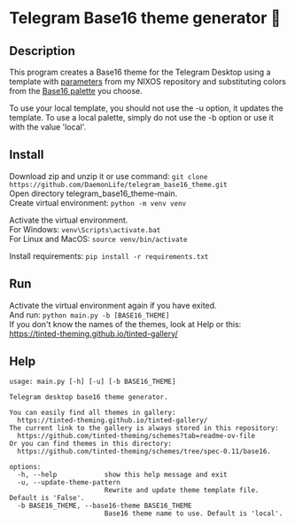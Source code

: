 # Telegram Base16 theme generator 🎨
## Description
This program creates a Base16 theme for the Telegram Desktop using a template with [parameters](https://github.com/DaemonLife/nixos_hyprland/blob/main/modules/telegram-theme.nix) from my NIXOS repository and substituting colors from the [Base16 palette](https://github.com/tinted-theming/schemes/tree/spec-0.11/base16) you choose.

To use your local template, you should not use the -u option, it updates the template. To use a local palette, simply do not use the -b option or use it with the value 'local'.

## Install
Download zip and unzip it or use command: `git clone https://github.com/DaemonLife/telegram_base16_theme.git`\
Open directory telegram_base16_theme-main.\
Create virtual environment: `python -m venv venv`

Activate the virtual environment.\
For Windows: `venv\Scripts\activate.bat`\
For Linux and MacOS: `source venv/bin/activate`

Install requirements: `pip install -r requirements.txt`

## Run
Activate the virtual environment again if you have exited.\
And run: `python main.py -b [BASE16_THEME]`\
If you don't know the names of the themes, look at Help or this: https://tinted-theming.github.io/tinted-gallery/

## Help
```
usage: main.py [-h] [-u] [-b BASE16_THEME]                                    

Telegram desktop base16 theme generator.

You can easily find all themes in gallery:
  https://tinted-theming.github.io/tinted-gallery/
The current link to the gallery is always stored in this repository:
  https://github.com/tinted-theming/schemes?tab=readme-ov-file
Or you can find themes in this directory:
  https://github.com/tinted-theming/schemes/tree/spec-0.11/base16.

options:
  -h, --help            show this help message and exit
  -u, --update-theme-pattern
                        Rewrite and update theme template file. Default is 'False'.
  -b BASE16_THEME, --base16-theme BASE16_THEME
                        Base16 theme name to use. Default is 'local'.
```
